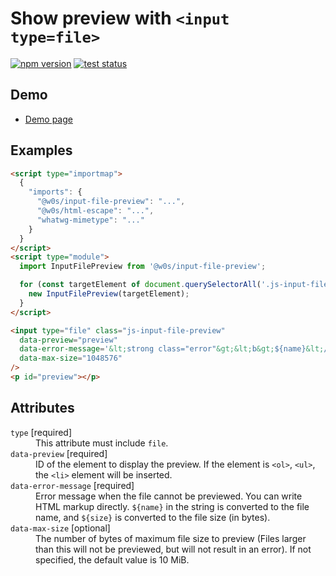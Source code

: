 # Show preview with `<input type=file>`

[![npm version](https://badge.fury.io/js/%40saekitominaga%2Fcustomelements-input-file-preview.svg)](https://www.npmjs.com/package/@saekitominaga/customelements-input-file-preview)
[![test status](https://github.com/SaekiTominaga/frontend/actions/workflows/input-file-preview-test.yml/badge.svg)](https://github.com/SaekiTominaga/frontend/actions/workflows/input-file-preview-test.yml)

## Demo

- [Demo page](https://saekitominaga.github.io/frontend/packages/input-file-preview/demo/)

## Examples

```HTML
<script type="importmap">
  {
    "imports": {
      "@w0s/input-file-preview": "...",
      "@w0s/html-escape": "...",
      "whatwg-mimetype": "..."
    }
  }
</script>
<script type="module">
  import InputFilePreview from '@w0s/input-file-preview';

  for (const targetElement of document.querySelectorAll('.js-input-file-preview')) {
    new InputFilePreview(targetElement);
  }
</script>

<input type="file" class="js-input-file-preview"
  data-preview="preview"
  data-error-message='&lt;strong class="error"&gt;&lt;b&gt;${name}&lt;/b&gt; (${size} byte) cannot be previewed.&lt;/strong&gt;'
  data-max-size="1048576"
/>
<p id="preview"></p>
```

## Attributes

<dl>
<dt><code>type</code> [required]</dt>
<dd>This attribute must include <code>file</code>.</dd>
<dt><code>data-preview</code> [required]</dt>
<dd>ID of the element to display the preview. If the element is <code>&lt;ol&gt;</code>, <code>&lt;ul&gt;</code>, the <code>&lt;li&gt;</code> element will be inserted.</dd>
<dt><code>data-error-message</code> [required]</dt>
<dd>Error message when the file cannot be previewed. You can write HTML markup directly. <code>${name}</code> in the string is converted to the file name, and <code>${size}</code> is converted to the file size (in bytes).</dd>
<dt><code>data-max-size</code> [optional]</dt>
<dd>The number of bytes of maximum file size to preview (Files larger than this will not be previewed, but will not result in an error). If not specified, the default value is 10 MiB.</dd>
</dl>
